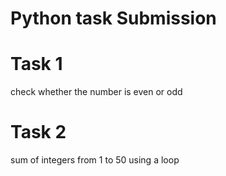 # Python task Submission
# Task 1
check whether the number is even or odd

# Task 2
sum of integers from 1 to 50 using a loop
